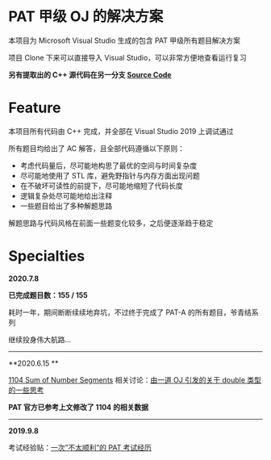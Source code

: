 # PAT 甲级 OJ 的解决方案

本项目为 Microsoft Visual Studio 生成的包含 PAT 甲级所有题目解决方案

项目 Clone 下来可以直接导入 Visual Studio，可以非常方便地查看运行复习

**另有提取出的 C++ 源代码在另一分支 [Source Code ](https://github.com/bipy/PAT-Advanced-Level-Practice/tree/source)**

# Feature

本项目所有代码由 C++ 完成，并全部在 Visual Studio 2019 上调试通过

所有题目均给出了 AC 解答，且全部代码遵循以下原则：

- 考虑代码量后，尽可能地构思了最优的空间与时间复杂度
- 尽可能地使用了 STL 库，避免野指针与内存方面出现问题
- 在不破坏可读性的前提下，尽可能地缩短了代码长度
- 逻辑复杂处尽可能地给出注释
- 一些题目给出了多种解题思路

解题思路与代码风格在前面一些题变化较多，之后便逐渐趋于稳定

# Specialties

**2020.7.8**

**已完成题目数：155 / 155**

耗时一年，期间断断续续地弃坑，不过终于完成了 PAT-A 的所有题目，爷青结系列

继续投身伟大航路...

****

**2020.6.15 **

[1104 Sum of Number Segments](https://pintia.cn/problem-sets/994805342720868352/problems/994805363914686464) 相关讨论：[由一道 OJ 引发的关于 double 类型的一些思考](https://blog.zhengrh.com/post/about-double/)

**PAT 官方已参考上文修改了 1104 的相关数据**

****

**2019.9.8** 

考试经验贴：[一次”不太顺利”的 PAT 考试经历](https://blog.zhengrh.com/post/pat-20190908/)

